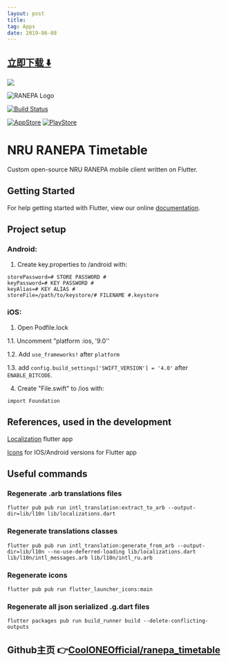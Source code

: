 ```yaml
---
layout: post
title:  
tag: Apps
date: 2019-06-08
---
```


 


## [立即下载 ️⬇️ ](https://codeload.github.com/CoolONEOfficial/ranepa_timetable/zip/master) 
<p-9> 

 
![](https://flutterawesome.com/content/images/2019/01/ranepa_timetable.jpg)
 
>
> 
>

 
![RANEPA Logo](assets/images/icon.png?raw=true "")

[![Build Status](https://travis-ci.org/CoolONEOfficial/ranepa_timetable.svg?branch=master)](https://travis-ci.org/CoolONEOfficial/ranepa_timetable)

[![AppStore][appstore-image]][appstore-url]
[![PlayStore][playstore-image]][playstore-url]


# NRU RANEPA Timetable

Custom open-source NRU RANEPA mobile client written on Flutter.

## Getting Started

For help getting started with Flutter, view our online [documentation](https://flutter.io/).

## Project setup

### Android:

1. Create key.properties to /android with:

```
storePassword=# STORE PASSWORD #
keyPassword=# KEY PASSWORD #
keyAlias=# KEY ALIAS #
storeFile=/path/to/keystore/# FILENAME #.keystore
```

### iOS:

1. Open Podfile.lock

1.1. Uncomment "platform :ios, '9.0''

1.2. Add `use_frameworks!` after `platform`

1.3. add `config.build_settings['SWIFT_VERSION'] = '4.0'` after `ENABLE_BITCODE`.

4. Create "File.swift" to /ios with:
```
import Foundation
```

## References, used in the development

[Localization](https://proandroiddev.com/flutter-localization-step-by-step-30f95d06018d) flutter app

[Icons](https://pub.dartlang.org/packages/flutter_launcher_icons#-installing-tab-) for IOS/Android versions for Flutter app

## Useful commands

### Regenerate .arb translations files
```Shell
flutter pub pub run intl_translation:extract_to_arb --output-dir=lib/l10n lib/localizations.dart
```

### Regenerate translations classes
```Shell
flutter pub pub run intl_translation:generate_from_arb --output-dir=lib/l10n --no-use-deferred-loading lib/localizations.dart lib/l10n/intl_messages.arb lib/l10n/intl_ru.arb
```

### Regenerate icons
```Shell
flutter pub pub run flutter_launcher_icons:main
```

### Regenerate all json serialized .g.dart files
```Shell
flutter packages pub run build_runner build --delete-conflicting-outputs
```

[appstore-image]: https://itsallwidgets.com/images/apple.png
[playstore-image]: https://itsallwidgets.com/images/google.png

[appstore-url]: https://itunes.apple.com/ru/app//id1454700217
[playstore-url]: https://play.google.com/store/apps/details?id=ru.coolone.ranepatimetable
## Github主页 👉[CoolONEOfficial/ranepa_timetable](http://github.com/CoolONEOfficial/ranepa_timetable)